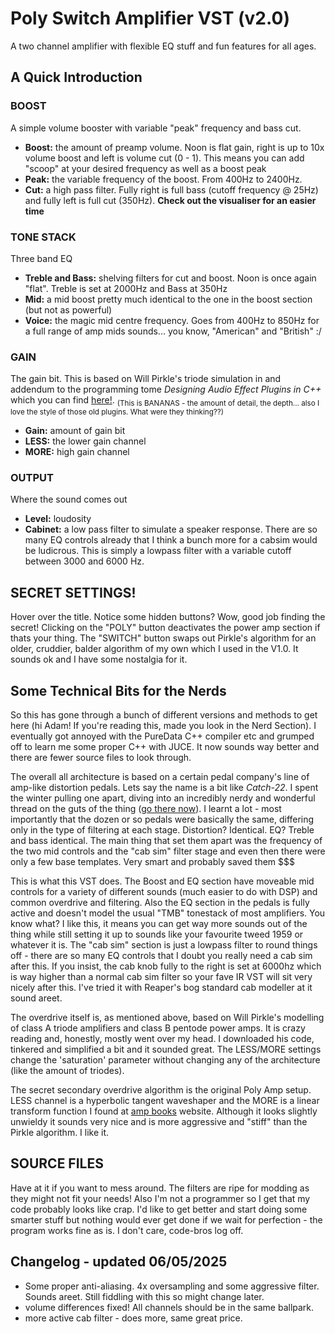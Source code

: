 # Poly Switch Amplifier VST (v2.0)
A two channel amplifier with flexible EQ stuff and fun features for all ages.

## A Quick Introduction
### BOOST
A simple volume booster with variable "peak" frequency and bass cut.
- **Boost:** the amount of preamp volume.  Noon is flat gain, right is up to 10x volume boost and left is volume cut (0 - 1).  This means you can add "scoop" at your desired frequency as well as a boost peak
- **Peak:** the variable frequency of the boost.  From 400Hz to 2400Hz.
- **Cut:** a high pass filter.  Fully right is full bass (cutoff frequency @ 25Hz) and fully left is full cut (350Hz).
**Check out the visualiser for an easier time**

### TONE STACK
Three band EQ
- **Treble and Bass:** shelving filters for cut and boost.  Noon is once again "flat".  Treble is set at 2000Hz and Bass at 350Hz
- **Mid:** a mid boost pretty much identical to the one in the boost section (but not as powerful)
- **Voice:** the magic mid centre frequency.  Goes from 400Hz to 850Hz for a full range of amp mids sounds... you know, "American" and "British" :/

### GAIN
The gain bit.  This is based on Will Pirkle's triode simulation in and addendum to the programming tome *Designing Audio Effect Plugins in C++* which you can find [here!](https://www.willpirkle.com/fx-book-bonus-material/chapter-19-addendum/).  <sub>(This is BANANAS - the amount of detail, the depth... also I love the style of those old plugins.  What were they thinking??)</sub>

- **Gain:** amount of gain bit
- **LESS:** the lower gain channel
- **MORE:** high gain channel

### OUTPUT
Where the sound comes out
- **Level:** loudosity
- **Cabinet:** a low pass filter to simulate a speaker response.  There are so many EQ controls already that I think a bunch more for a cabsim would be ludicrous.  This is simply a lowpass filter with a variable cutoff between 3000 and 6000 Hz.

## SECRET SETTINGS!
Hover over the title.  Notice some hidden buttons?  Wow, good job finding the secret!  Clicking on the "POLY" button deactivates the power amp section if thats your thing.  The "SWITCH" button swaps out Pirkle's algorithm for an older, cruddier, balder algorithm of my own which I used in the V1.0.  It sounds ok and I have some nostalgia for it.

## Some Technical Bits for the Nerds
So this has gone through a bunch of different versions and methods to get here (hi Adam! If you're reading this, made you look in the Nerd Section).  I eventually got annoyed with the PureData C++ compiler etc and grumped off to learn me some proper C++ with JUCE.  It now sounds way better and there are fewer source files to look through.

The overall all architecture is based on a certain pedal company's line of amp-like distortion pedals.  Lets say the name is a bit like *Catch-22*.  I spent the winter pulling one apart, diving into an incredibly nerdy and wonderful thread on the guts of the thing ([go there now](https://www.freestompboxes.org/viewtopic.php?t=6571&sid=04510b69376b549d3b9b9209d3f2c42b)).  I learnt a lot - most importantly that the dozen or so pedals were basically the same, differing only in the type of filtering at each stage.  Distortion? Identical.  EQ?  Treble and bass identical.  The main thing that set them apart was the frequency of the two mid controls and the "cab sim" filter stage and even then there were only a few base templates.  Very smart and probably saved them $$$

This is what this VST does.  The Boost and EQ section have moveable mid controls for a variety of different sounds (much easier to do with DSP) and common overdrive and filtering.  Also the EQ section in the pedals is fully active and doesn't model the usual "TMB" tonestack of most amplifiers.  You know what? I like this, it means you can get way more sounds out of the thing while still setting it up to sounds like your favourite tweed 1959 or whatever it is.  The "cab sim" section is just a lowpass filter to round things off - there are so many EQ controls that I doubt you really need a cab sim after this.  If you insist, the cab knob fully to the right is set at 6000hz which is way higher than a normal cab sim filter so your fave IR VST will sit very nicely after this.  I've tried it with Reaper's bog standard cab modeller at it sound areet.

The overdrive itself is, as mentioned above, based on Will Pirkle's modelling of class A triode amplifiers and class B pentode power amps.  It is crazy reading and, honestly, mostly went over my head.  I downloaded his code, tinkered and simplified a bit and it sounded great.  The LESS/MORE settings change the 'saturation' parameter without changing any of the architecture (like the amount of triodes).

The secret secondary overdrive algorithm is the original Poly Amp setup.  LESS channel is a hyperbolic tangent waveshaper and the MORE is a linear transform function I found at [amp books](https://www.ampbooks.com/mobile/dsp/preamp/) website.  Although it looks slightly unwieldy it sounds very nice and is more aggressive and "stiff" than the Pirkle algorithm.  I like it.

## SOURCE FILES
Have at it if you want to mess around.  The filters are ripe for modding as they might not fit your needs!  Also I'm not a programmer so I get that my code probably looks like crap.  I'd like to get better and start doing some smarter stuff but nothing would ever get done if we wait for perfection - the program works fine as is.  I don't care, code-bros log off.

## Changelog - updated 06/05/2025
- Some proper anti-aliasing.  4x oversampling and some aggressive filter.  Sounds areet.  Still fiddling with this so might change later.
- volume differences fixed! All channels should be in the same ballpark.
- more active cab filter - does more, same great price.

